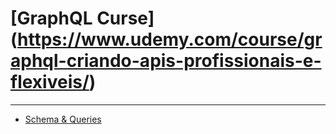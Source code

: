 # [GraphQL Curse] (https://www.udemy.com/course/graphql-criando-apis-profissionais-e-flexiveis/)
---------------------------------------------

* [Schema & Queries]()